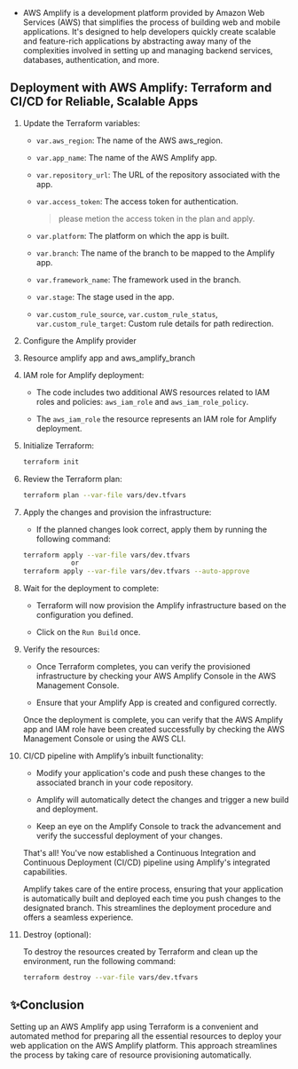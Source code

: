 * AWS Amplify is a development platform provided by Amazon Web Services (AWS) that simplifies the process of building web and mobile applications. It's designed to help developers quickly create scalable and feature-rich applications by abstracting away many of the complexities involved in setting up and managing backend services, databases, authentication, and more.

## Deployment with AWS Amplify: Terraform and CI/CD for Reliable, Scalable Apps
   
1. Update the Terraform variables:
    
    * `var.aws_region`: The name of the AWS aws_region.
    
    * `var.app_name`: The name of the AWS Amplify app.
        
    * `var.repository_url`: The URL of the repository associated with the app.
        
    * `var.access_token`: The access token for authentication.
        > please metion the access token in the plan and apply.
        
    * `var.platform`: The platform on which the app is built.       

    * `var.branch`: The name of the branch to be mapped to the Amplify app. 

    * `var.framework_name`: The framework used in the branch.

    * `var.stage`: The stage used in the app.
    
    * `var.custom_rule_source`, `var.custom_rule_status`, `var.custom_rule_target`: Custom rule details for path redirection.
        
2. Configure the Amplify provider 

3. Resource amplify app and aws_amplify_branch 
    
4. IAM role for Amplify deployment:
    
    * The code includes two additional AWS resources related to IAM roles and policies: `aws_iam_role` and `aws_iam_role_policy`.
        
    * The `aws_iam_role` the resource represents an IAM role for Amplify deployment.
5. Initialize Terraform:
    
    ```bash
    terraform init
    ```
6. Review the Terraform plan:
    
    ```bash
    terraform plan --var-file vars/dev.tfvars
    ```
7. Apply the changes and provision the infrastructure:
    
    * If the planned changes look correct, apply them by running the following command:
        
    
    ```bash
    terraform apply --var-file vars/dev.tfvars
                or 
    terraform apply --var-file vars/dev.tfvars --auto-approve
    ```
8. Wait for the deployment to complete:
    
    * Terraform will now provision the Amplify infrastructure based on the configuration you defined.
        
    * Click on the `Run Build` once.
9. Verify the resources:
    
    * Once Terraform completes, you can verify the provisioned infrastructure by checking your AWS Amplify Console in the AWS Management Console.
        
    * Ensure that your Amplify App is created and configured correctly.

    Once the deployment is complete, you can verify that the AWS Amplify app and IAM role have been created successfully by checking the AWS Management Console or using the AWS CLI.
10. CI/CD pipeline with Amplify’s inbuilt functionality:
    
    * Modify your application's code and push these changes to the associated branch in your code repository.
        
    * Amplify will automatically detect the changes and trigger a new build and deployment.
        
    * Keep an eye on the Amplify Console to track the advancement and verify the successful deployment of your changes.
        
    
    That's all! You've now established a Continuous Integration and Continuous Deployment (CI/CD) pipeline using Amplify's integrated capabilities.
    
    Amplify takes care of the entire process, ensuring that your application is automatically built and deployed each time you push changes to the designated branch. This streamlines the deployment procedure and offers a seamless experience.

11. Destroy (optional):
    
    To destroy the resources created by Terraform and clean up the environment, run the following command:
    
    ```bash
    terraform destroy --var-file vars/dev.tfvars
    ```
## **✨Conclusion**
Setting up an AWS Amplify app using Terraform is a convenient and automated method for preparing all the essential resources to deploy your web application on the AWS Amplify platform. This approach streamlines the process by taking care of resource provisioning automatically.